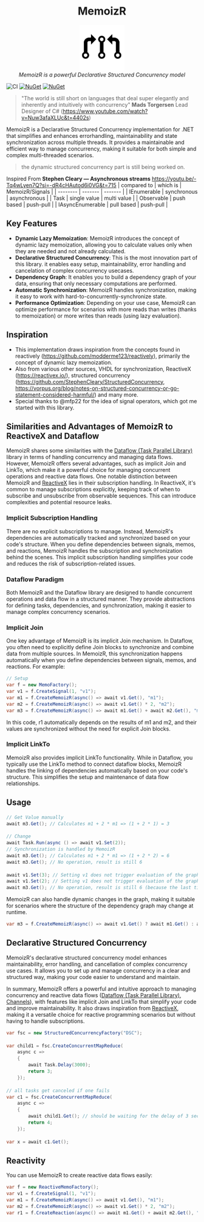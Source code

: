 <h1 align="center">MemoizR</h1>

<p align="center">
  <img src="docs/MemoizR-Small.png" alt="MemoizR-logo" width="120px" height="120px"/>
  <br>
  <em>MemoizR is a powerful Declarative Structured Concurrency model</em>
  <br>
</p>



![CI](https://github.com/timonkrebs/MemoizR/workflows/.NET/badge.svg)
[![NuGet](https://img.shields.io/nuget/dt/memoizr.svg)](https://www.nuget.org/packages/memoizr) 
[![NuGet](https://img.shields.io/nuget/vpre/memoizr.svg)](https://www.nuget.org/packages/memoizr)

> "The world is still short on languages that deal super elegantly and inherently and intuitively with concurrency" **Mads Torgersen** Lead Designer of C# (https://www.youtube.com/watch?v=Nuw3afaXLUc&t=4402s)

MemoizR is a Declarative Structured Concurrency implementation for .NET that simplifies and enhances errorhandling, maintainability and state synchronization across multiple threads. It provides a maintainable and efficient way to manage concurrency, making it suitable for both simple and complex multi-threaded scenarios.

> the dynamic structured concurrency part is still being worked on.

Inspired From **Stephen Cleary — Asynchronous streams** https://youtu.be/-Tq4wLyen7Q?si=-dR4cHAutod6i0VG&t=715
| compared to      | which is     | MemoizR/Signals |
| --------         | -------      | -------         |
| IEnumerable      | synchronous  | asynchronous    |
| Task             | single value | multi value     |
| Observable       | push based   | push-pull       |
| IAsyncEnumerable | pull based   | push-pull       |

## Key Features
- **Dynamic Lazy Memoization**: MemoizR introduces the concept of dynamic lazy memoization, allowing you to calculate values only when they are needed and not already calculated.
- **Declarative Structured Concurrency**: This is the most innovation part of this library. it enables easy setup, maintainability, error handling and cancelation of complex concurrency usecases.
- **Dependency Graph**: It enables you to build a dependency graph of your data, ensuring that only necessary computations are performed.
- **Automatic Synchronization**: MemoizR handles synchronization, making it easy to work with hard-to-concurrently-synchronize state.
- **Performance Optimization**: Depending on your use case, MemoizR can optimize performance for scenarios with more reads than writes (thanks to memoization) or more writes than reads (using lazy evaluation).

## Inspiration
- This implementation draws inspiration from the concepts found in reactively (https://github.com/modderme123/reactively), primarily the concept of dynamic lazy memoization.
- Also from various other sources, VHDL for synchronization, ReactiveX (https://reactivex.io/), structured concurrency (https://github.com/StephenCleary/StructuredConcurrency, https://vorpus.org/blog/notes-on-structured-concurrency-or-go-statement-considered-harmful/) and many more.
- Special thanks to @mfp22 for the idea of signal operators, which got me started with this library.

## Similarities and Advantages of MemoizR to ReactiveX and Dataflow 

MemoizR shares some similarities with the [Dataflow (Task Parallel Library)](https://learn.microsoft.com/en-us/dotnet/standard/parallel-programming/dataflow-task-parallel-library) library in terms of handling concurrency and managing data flows. 
However, MemoizR offers several advantages, such as implicit Join and LinkTo, which make it a powerful choice for managing concurrent operations and reactive data flows.
One notable distinction between MemoizR and [ReactiveX](https://github.com/dotnet/reactive) lies in their subscription handling. In ReactiveX, it's common to manage subscriptions explicitly, keeping track of when to subscribe and unsubscribe from observable sequences. This can introduce complexities and potential resource leaks.

### Implicit Subscription Handling
There are no explicit subscriptions to manage. Instead, MemoizR's dependencies are automatically tracked and synchronized based on your code's structure. When you define dependencies between signals, memos, and reactions, MemoizR handles the subscription and synchronization behind the scenes. This implicit subscription handling simplifies your code and reduces the risk of subscription-related issues.

### Dataflow Paradigm

Both MemoizR and the Dataflow library are designed to handle concurrent operations and data flow in a structured manner. 
They provide abstractions for defining tasks, dependencies, and synchronization, making it easier to manage complex concurrency scenarios.

### Implicit Join

One key advantage of MemoizR is its implicit Join mechanism. In Dataflow, you often need to explicitly define Join blocks to synchronize and combine data from multiple sources. In MemoizR, this synchronization happens automatically when you define dependencies between signals, memos, and reactions. For example:

```csharp
// Setup
var f = new MemoFactory();
var v1 = f.CreateSignal(1, "v1");
var m1 = f.CreateMemoizR(async() => await v1.Get(), "m1");
var m2 = f.CreateMemoizR(async() => await v1.Get() * 2, "m2");
var m3 = f.CreateMemoizR(async() => await m1.Get() + await m2.Get(), "m3");
```
In this code, r1 automatically depends on the results of m1 and m2, and their values are synchronized without the need for explicit Join blocks.

### Implicit LinkTo
MemoizR also provides implicit LinkTo functionality. While in Dataflow, you typically use the LinkTo method to connect dataflow blocks, MemoizR handles the linking of dependencies automatically based on your code's structure. This simplifies the setup and maintenance of data flow relationships.

## Usage

```cs
// Get Value manually
await m3.Get(); // Calculates m1 + 2 * m1 => (1 + 2 * 1) = 3

// Change
await Task.Run(async () => await v1.Set(2));
// Synchronization is handled by MemoizR
await m3.Get(); // Calculates m1 + 2 * m1 => (1 + 2 * 2) = 6
await m3.Get(); // No operation, result is still 6

await v1.Set(3); // Setting v1 does not trigger evaluation of the graph
await v1.Set(2); // Setting v1 does not trigger evaluation of the graph
await m3.Get(); // No operation, result is still 6 (because the last time the graph was evaluated, v1 was already 2)
```

MemoizR can also handle dynamic changes in the graph, making it suitable for scenarios where the structure of the dependency graph may change at runtime.

```cs
var m3 = f.CreateMemoizR(async() => await v1.Get() ? await m1.Get() : await m2.Get());
```

## Declarative Structured Concurrency
MemoizR's declarative structured concurrency model enhances maintainability, error handling, and cancellation of complex concurrency use cases. It allows you to set up and manage concurrency in a clear and structured way, making your code easier to understand and maintain.

In summary, MemoizR offers a powerful and intuitive approach to managing concurrency and reactive data flows ([Dataflow (Task Parallel Library)](https://learn.microsoft.com/en-us/dotnet/standard/parallel-programming/dataflow-task-parallel-library), [Channels](https://learn.microsoft.com/en-us/dotnet/core/extensions/channels)), with features like implicit Join and LinkTo that simplify your code and improve maintainability. It also draws inspiration from [ReactiveX](https://github.com/dotnet/reactive), making it a versatile choice for reactive programming scenarios but without having to handle subscriptions.

```cs
var fsc = new StructuredConcurrencyFactory("DSC");

var child1 = fsc.CreateConcurrentMapReduce(
    async c =>
    {
        await Task.Delay(3000);
        return 3;
    });

// all tasks get canceled if one fails
var c1 = fsc.CreateConcurrentMapReduce(
    async c =>
    {
        await child1.Get(); // should be waiting for the delay of 3 seconds but does not...
        return 4;
    });

var x = await c1.Get();

```

## Reactivity
You can use MemoizR to create reactive data flows easily:

```csharp
var f = new ReactiveMemoFactory();
var v1 = f.CreateSignal(1, "v1");
var m1 = f.CreateMemoizR(async() => await v1.Get(), "m1");
var m2 = f.CreateMemoizR(async() => await v1.Get() * 2, "m2");
var r1 = f.CreateReaction(async() => await m1.Get() + await m2.Get(), "r1");
```
